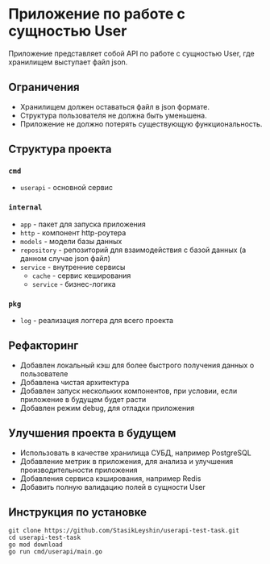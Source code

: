 # Приложение по работе с сущностью User
Приложение представляет собой API по работе с сущностью User, где хранилищем выступает файл json.

## Ограничения

- Хранилищем должен оставаться файл в json формате.
- Структура пользователя не должна быть уменьшена.
- Приложение не должно потерять существующую функциональность.


## Структура проекта

### `cmd`

- `userapi` - основной сервис

### `internal`

- `app` - пакет для запуска приложения
- `http` - компонент http-роутера
- `models` - модели базы данных
- `repository` - репозиторий для взаимодействия с базой данных (а данном случае json файл)
- `service` - внутренние сервисы
  - `cache` - сервис кеширования
  - `service` - бизнес-логика

### `pkg`

- `log` - реализация логгера для всего проекта

## Рефакторинг

- Добавлен локальный кэш для более быстрого получения данных о пользователе
- Добавлена чистая архитектура
- Добавлен запуск нескольких компонентов, при условии, если приложение в будущем будет расти
- Добавлен режим debug, для отладки приложения

## Улучшения проекта в будущем

- Использовать в качестве хранилища СУБД, например PostgreSQL
- Добавление метрик в приложения, для анализа и улучшения производительности приложения
- Добавления сервиса кэширования, например Redis
- Добавить полную валидацию полей в сущности User

## Инструкция по установке
```
git clone https://github.com/StasikLeyshin/userapi-test-task.git
cd userapi-test-task
go mod download
go run cmd/userapi/main.go
```
